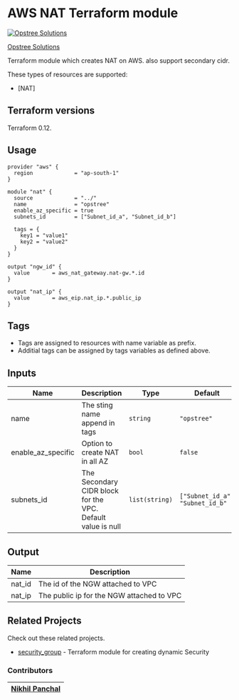 AWS NAT Terraform module
=====================================

[![Opstree Solutions][opstree_avatar]][opstree_homepage]

[Opstree Solutions][opstree_homepage] 

  [opstree_homepage]: https://opstree.github.io/
  [opstree_avatar]: https://img.cloudposse.com/150x150/https://github.com/opstree.png

Terraform module which creates NAT on AWS.
also support secondary cidr.

These types of resources are supported:

* [NAT]

Terraform versions
------------------

Terraform 0.12.

Usage
------

```hcl
provider "aws" {
  region             = "ap-south-1"
}

module "nat" {
  source             = "../"
  name               = "opstree"
  enable_az_specific = true
  subnets_id         = ["Subnet_id_a", "Subnet_id_b"]

  tags = {
    key1 = "value1"
    key2 = "value2"
  }  
}

```

```
output "ngw_id" {
  value       = aws_nat_gateway.nat-gw.*.id
}

output "nat_ip" {
  value       = aws_eip.nat_ip.*.public_ip
}

```
Tags
----
* Tags are assigned to resources with name variable as prefix.
* Additial tags can be assigned by tags variables as defined above.

Inputs
------
| Name | Description | Type | Default | Required |
|------|-------------|------|---------|:--------:|
| name | The sting name append in tags | `string` | `"opstree"` | yes |
| enable_az_specific | Option to create NAT in all AZ | `bool` | `false` | yes |
| subnets_id | The Secondary CIDR block for the VPC. Default value is null  | `list(string)` | `["Subnet_id_a", "Subnet_id_b" ]` | yes |

Output
------
| Name | Description |
|------|-------------|
| nat_id | The id of the NGW attached to VPC |
| nat_ip | The public ip for the NGW attached to VPC |

## Related Projects

Check out these related projects.

- [security_group](https://github.com/OT-CLOUD-KIT/terraform-aws-network-skeleton) - Terraform module for creating dynamic Security 


### Contributors

|  [Nikhil Panchal][nikhil_homepage] |
|---|

  [nikhil_homepage]: https://github.com/pnikk7        
